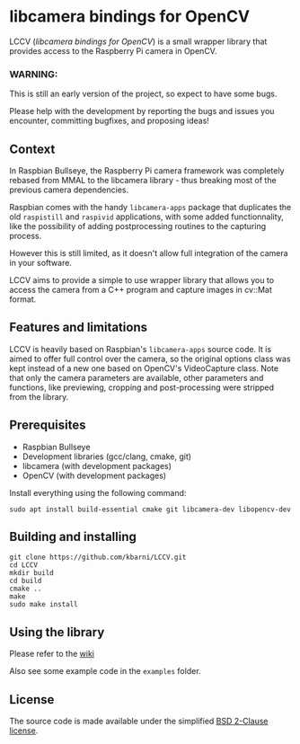 libcamera bindings for OpenCV
=============================

LCCV (*libcamera bindings for OpenCV*) is a small wrapper library that provides access to the Raspberry Pi camera in OpenCV.

### WARNING: 

This is still an early version of the project, so expect to have some bugs.

Please help with the development by reporting the bugs and issues you encounter, committing bugfixes, and proposing ideas!

Context
-------

In Raspbian Bullseye, the Raspberry Pi camera framework was completely rebased from MMAL to the libcamera library - thus breaking most of the previous camera dependencies.

Raspbian comes with the handy `libcamera-apps` package that duplicates the old `raspistill` and `raspivid` applications, with some added functionnality, like the possibility of adding postprocessing routines to the capturing process.

However this is still limited, as it doesn't allow full integration of the camera in your software.

LCCV aims to provide a simple to use wrapper library that allows you to access the camera from a C++ program and capture images in cv::Mat format.

Features and limitations
------------------------

LCCV is heavily based on Raspbian's `libcamera-apps` source code. It is aimed to offer full control over the camera, so the original options class was kept instead of a new one based on OpenCV's VideoCapture class. Note that only the camera parameters are available, other parameters and functions, like previewing, cropping and post-processing were stripped from the library.

Prerequisites
-------------

- Raspbian Bullseye
- Development libraries (gcc/clang, cmake, git)
- libcamera (with development packages)
- OpenCV (with development packages)

Install everything using the following command:

    sudo apt install build-essential cmake git libcamera-dev libopencv-dev

Building and installing
-----------------------

    git clone https://github.com/kbarni/LCCV.git
    cd LCCV
    mkdir build
    cd build
    cmake ..
    make
    sudo make install

Using the library
-----------------

Please refer to the [wiki](https://github.com/kbarni/LCCV/wiki)

Also see some example code in the `examples` folder.

License
-------

The source code is made available under the simplified [BSD 2-Clause license](https://spdx.org/licenses/BSD-2-Clause.html).
